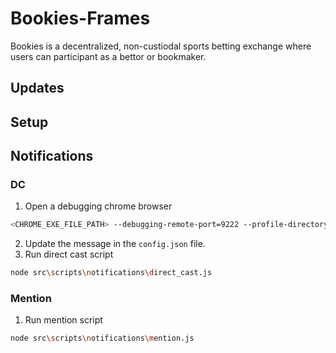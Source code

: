 # Bookies-Frames
Bookies is a decentralized, non-custiodal sports betting exchange where users can participant as a bettor or bookmaker. 

## Updates 

## Setup


## Notifications 

### DC
1. Open a debugging chrome browser
```sh
<CHROME_EXE_FILE_PATH> --debugging-remote-port=9222 --profile-directory=<CHROME_PROFILE>
```
2. Update the message in the `config.json` file.
3. Run direct cast script
```sh
node src\scripts\notifications\direct_cast.js
```

###  Mention
1. Run mention script
```sh
node src\scripts\notifications\mention.js
```